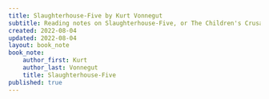 ```yaml
---
title: Slaughterhouse-Five by Kurt Vonnegut
subtitle: Reading notes on Slaughterhouse-Five, or The Children's Crusade
created: 2022-08-04
updated: 2022-08-04
layout: book_note
book_note:
    author_first: Kurt
    author_last: Vonnegut
    title: Slaughterhouse-Five
published: true
---
```

